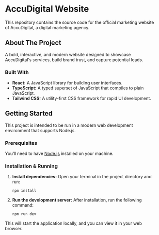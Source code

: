 
# AccuDigital Website

This repository contains the source code for the official marketing website of AccuDigital, a digital marketing agency.

## About The Project

A bold, interactive, and modern website designed to showcase AccuDigital's services, build brand trust, and capture potential leads.

### Built With

*   **React:** A JavaScript library for building user interfaces.
*   **TypeScript:** A typed superset of JavaScript that compiles to plain JavaScript.
*   **Tailwind CSS:** A utility-first CSS framework for rapid UI development.

## Getting Started

This project is intended to be run in a modern web development environment that supports Node.js.

### Prerequisites

You'll need to have [Node.js](https://nodejs.org/) installed on your machine.

### Installation & Running

1.  **Install dependencies:**
    Open your terminal in the project directory and run:
    ```bash
    npm install
    ```

2.  **Run the development server:**
    After installation, run the following command:
    ```bash
    npm run dev
    ```

This will start the application locally, and you can view it in your web browser.
